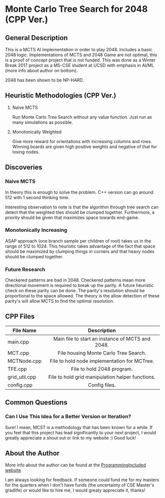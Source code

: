 # Monte Carlo Tree Search for 2048 (CPP Ver.)
## General Description
This is a MCTS AI implementation in order to play 2048.
Includes a basic 2048 logic. Implementations of MCTS and 2048 Game are not optimal, this is a proof of concept project that is not funded. This was done as a Winter Break 2017 project as a MS-CSE student at UCSD with emphasis in AI/ML (more info about author on bottom).

2048 has been shown to be NP-HARD.

## Heuristic Methodologies (CPP Ver.)
1. Naive MCTS

   Run Monte Carlo Tree Search without any value function. Just run as many simulations as possible.

2. Monotonically Weighted

   Give more reward for orientations with increasing columns and rows. Winning boards are given high positive weights and negative of that for losing nodes.

## Discoveries
### Naive MCTS
In theory this is enough to solve the problem. C++ version can go around 512 with 1 second thinking time.

Interesting observation to note is that the algorithm through tree search can detect that the weighted tiles should be clumped together. Furthermore, a priority should be given that maximizes space towards end-game.

### Monotonically Increasing
ASAP approach (one branch sample per children of root) takes us in the range of 512 to 1024. This heuristic takes advantage of the fact that space should be maximized by clumping things in corners and that heavy nodes should be clumped together.

### Future Research
Checkered patterns are bad in 2048. Checkered patterns mean more directional movement is required to break up the parity. A future heuristic check on these parity can be done. The parity's resolution should be proportional to the space allowed. The theory is the allow detection of these parity's will allow MCTS to find the optimal resolution.

## CPP Files
| File Name | Description |
| ---------------- |:-------------:|
| main.cpp | Main file to start an instance of MCTS and 2048. |
| MCT.cpp | File housing Monte Carlo Tree Search. |
| MCTNode.cpp | File to hold node implementation for MCTree. |
| TFE.cpp | File to hold 2048 program. |
| grid_util.cpp | File to hold grid manipulation helper functions. |
| config.cpp | Config files. |

## Common Questions
### Can I Use This Idea for a Better Version or Iteration?
Sure! I mean, MCST is a methodology that has been known for a while. If you feel that this project has lead significantly to your next project, I would greatly appreciate a shout out or link to my website :) Good luck!

## About the Author
More info about the author can be found at the [ProgrammingIncluded website](http://programmingincluded.com/aboutme/)

I am always looking for feedback. If someone could fund me for my masters for the quarters when I don't have funds (the uncertainty of CSE Master's gradlife) or would like to hire me, I would greaty appreciate it, thanks!
